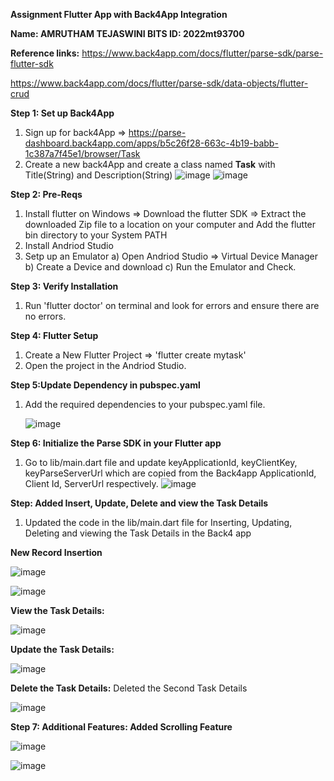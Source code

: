 **Assignment Flutter App with Back4App Integration**

**Name: AMRUTHAM TEJASWINI BITS ID: 2022mt93700**

**Reference links:**
https://www.back4app.com/docs/flutter/parse-sdk/parse-flutter-sdk

https://www.back4app.com/docs/flutter/parse-sdk/data-objects/flutter-crud

**Step 1: Set up Back4App**
1. Sign up for back4App => https://parse-dashboard.back4app.com/apps/b5c26f28-663c-4b19-babb-1c387a7f45e1/browser/Task
2. Create a new back4App and create a class named **Task** with Title(String) and Description(String)
![image](https://github.com/Amruthammm/CrossPlatform_Assignment_Task-App/assets/38911925/15143948-d9e3-48b6-82ea-fb0aeaf9098a)
![image](https://github.com/Amruthammm/CrossPlatform_Assignment_Task-App/assets/38911925/e2363af4-ed3b-4f0f-aa5d-889415ba0004)


**Step 2: Pre-Reqs**
1. Install flutter on Windows => Download the flutter SDK => Extract the downloaded Zip file to a location on your computer and Add the flutter bin directory to your System PATH
2. Install Andriod Studio
3. Setp up an Emulator a) Open Andriod Studio => Virtual Device Manager b) Create a Device and download c) Run the Emulator and Check.

**Step 3: Verify Installation**
1. Run 'flutter doctor' on terminal and look for errors and ensure there are no errors. 


**Step 4: Flutter Setup**
1. Create a New Flutter Project => 'flutter create mytask' 
2. Open the project in the Andriod Studio.

**Step 5:Update Dependency in pubspec.yaml**
1. Add the required dependencies to your pubspec.yaml file.

   ![image](https://github.com/Amruthammm/CrossPlatform_Assignment_Task-App/assets/38911925/8a021781-08fe-4265-b61e-83512624480e)


**Step 6: Initialize the Parse SDK in your Flutter app**
1. Go to lib/main.dart file and update keyApplicationId, keyClientKey, keyParseServerUrl which are copied from the Back4app ApplicationId, Client Id, ServerUrl respectively. 
   ![image](https://github.com/Amruthammm/CrossPlatform_Assignment_Task-App/assets/38911925/28008e0c-1b4f-4ad3-a46a-e452f3482ea4)
 


**Step: Added Insert, Update, Delete and view the Task Details**
1. Updated the code in the lib/main.dart file for Inserting, Updating, Deleting and viewing the Task Details in the Back4 app


**New Record Insertion**

![image](https://github.com/Amruthammm/CrossPlatform_Assignment_Task-App/assets/38911925/ac07e98e-e10d-4aaa-869d-47e5f27880ca)

![image](https://github.com/Amruthammm/CrossPlatform_Assignment_Task-App/assets/38911925/f92314c9-970c-425d-a9f4-d76db39be5ca)


**View the Task Details:**

![image](https://github.com/Amruthammm/CrossPlatform_Assignment_Task-App/assets/38911925/ef157e9f-583a-4fd3-8a1b-5c231701877a)


**Update the Task Details:**

![image](https://github.com/Amruthammm/CrossPlatform_Assignment_Task-App/assets/38911925/91ff8173-dc6a-4da4-9d28-8a68c57f845e)


**Delete the Task Details:**
Deleted the Second Task Details

![image](https://github.com/Amruthammm/CrossPlatform_Assignment_Task-App/assets/38911925/921381f9-ab26-4805-acee-df5dd00ea94c)




**Step 7: Additional Features: Added Scrolling Feature**

![image](https://github.com/Amruthammm/CrossPlatform_Assignment_Task-App/assets/38911925/41acf8e7-cf6e-4e09-b61b-d623986873a4)


![image](https://github.com/Amruthammm/CrossPlatform_Assignment_Task-App/assets/38911925/12d05e1f-a986-41c5-bd3f-9775bb2974b8)



